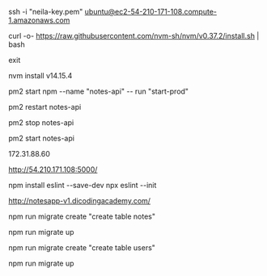 ssh -i "neila-key.pem" ubuntu@ec2-54-210-171-108.compute-1.amazonaws.com

curl -o- https://raw.githubusercontent.com/nvm-sh/nvm/v0.37.2/install.sh | bash

exit

nvm install v14.15.4

pm2 start npm --name "notes-api" -- run "start-prod" 

pm2 restart notes-api

pm2 stop notes-api

pm2 start notes-api

172.31.88.60

http://54.210.171.108:5000/



npm install eslint --save-dev
npx eslint --init

http://notesapp-v1.dicodingacademy.com/


npm run migrate create "create table notes"

npm run migrate up

npm run migrate create "create table users"

npm run migrate up